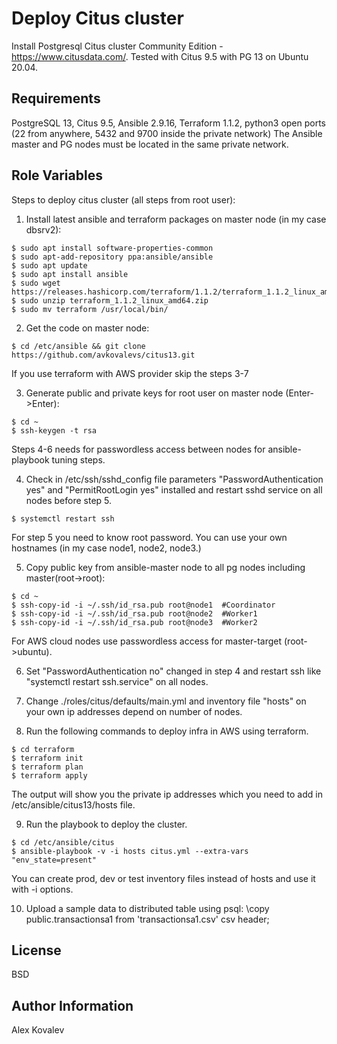 Deploy Citus cluster 
==================

Install Postgresql Citus cluster Community Edition  - https://www.citusdata.com/. Tested with Citus 9.5 with PG 13 on Ubuntu 20.04.

Requirements
------------

PostgreSQL 13, Citus 9.5, Ansible 2.9.16, Terraform 1.1.2, python3  open ports (22 from anywhere, 5432 and 9700 inside the private network) 
The Ansible master and PG nodes must be located in the same private network.

Role Variables
--------------

Steps to deploy citus cluster (all steps from root user):
1. Install latest ansible and terraform packages on master node (in my case dbsrv2): 
~~~
$ sudo apt install software-properties-common
$ sudo apt-add-repository ppa:ansible/ansible
$ sudo apt update
$ sudo apt install ansible
$ sudo wget https://releases.hashicorp.com/terraform/1.1.2/terraform_1.1.2_linux_amd64.zip
$ sudo unzip terraform_1.1.2_linux_amd64.zip 
$ sudo mv terraform /usr/local/bin/
~~~
2. Get the code on master node: 
~~~ 
$ cd /etc/ansible && git clone https://github.com/avkovalevs/citus13.git
~~~
If you use terraform with AWS provider skip the steps 3-7

3. Generate public and private keys for root user on master node (Enter->Enter): 
~~~
$ cd ~
$ ssh-keygen -t rsa
~~~
Steps 4-6 needs for passwordless access between nodes for ansible-playbook tuning steps.

4. Check in /etc/ssh/sshd_config file parameters "PasswordAuthentication yes" and "PermitRootLogin yes" installed and restart sshd service on all nodes before step 5.
~~~
$ systemctl restart ssh
~~~

For step 5 you need to know root password. You can use your own hostnames (in my case node1, node2, node3.) 

5. Copy public key from ansible-master node to all pg nodes including master(root->root): 

~~~
$ cd ~
$ ssh-copy-id -i ~/.ssh/id_rsa.pub root@node1  #Coordinator
$ ssh-copy-id -i ~/.ssh/id_rsa.pub root@node2  #Worker1
$ ssh-copy-id -i ~/.ssh/id_rsa.pub root@node3  #Worker2
~~~
For AWS cloud nodes use passwordless access for master-target (root->ubuntu). 

6. Set "PasswordAuthentication no" changed in step 4 and restart ssh like "systemctl restart ssh.service" on all nodes. 

7. Change ./roles/citus/defaults/main.yml and inventory file "hosts" on your own ip addresses depend on number of nodes. 

8. Run the following commands to deploy infra in AWS using terraform. 
~~~
$ cd terraform
$ terraform init
$ terraform plan
$ terraform apply
~~~
The output will show you the private ip addresses which you need to add in /etc/ansible/citus13/hosts file. 

9. Run the playbook to deploy the cluster. 
~~~
$ cd /etc/ansible/citus
$ ansible-playbook -v -i hosts citus.yml --extra-vars "env_state=present"
~~~
You can create prod, dev or test inventory files instead of hosts and use it with -i options.

10. Upload a sample data to distributed table using psql: \copy public.transactionsa1 from 'transactionsa1.csv' csv header;

License
-------

BSD

Author Information
------------------
Alex Kovalev
